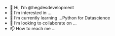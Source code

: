 - 👋 Hi, I’m @hegdesdevelopment
- 👀 I’m interested in ...
- 🌱 I’m currently learning ...Python for Datascience
- 💞️ I’m looking to collaborate on ...
- 📫 How to reach me ...

<!---
hegdesdevelopment/hegdesdevelopment is a ✨ special ✨ repository because its `README.md` (this file) appears on your GitHub profile.
You can click the Preview link to take a look at your changes.
--->
